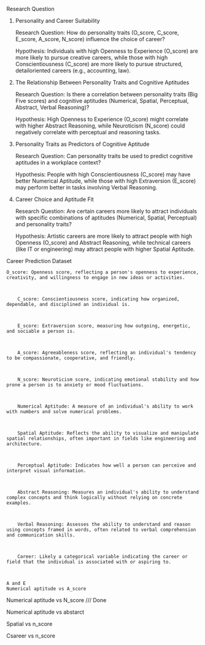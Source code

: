 Research Question  

1. Personality and Career Suitability 

    Research Question: How do personality traits (O_score, C_score, E_score, A_score, N_score) influence the choice of career? 

    Hypothesis: Individuals with high Openness to Experience (O_score) are more likely to pursue creative careers, while those with high Conscientiousness (C_score) are more likely to pursue structured, detailoriented careers (e.g., accounting, law).  

 2. The Relationship Between Personality Traits and Cognitive Aptitudes 

    Research Question: Is there a correlation between personality traits (Big Five scores) and cognitive aptitudes (Numerical, Spatial, Perceptual, Abstract, Verbal Reasoning)? 

    Hypothesis: High Openness to Experience (O_score) might correlate with higher Abstract Reasoning, while Neuroticism (N_score) could negatively correlate with perceptual and reasoning tasks. 

  

 3. Personality Traits as Predictors of Cognitive Aptitude 

    Research Question: Can personality traits be used to predict cognitive aptitudes in a workplace context? 

    Hypothesis: People with high Conscientiousness (C_score) may have better Numerical Aptitude, while those with high Extraversion (E_score) may perform better in tasks involving Verbal Reasoning. 

  

 4. Career Choice and Aptitude Fit 

    Research Question: Are certain careers more likely to attract individuals with specific combinations of aptitudes (Numerical, Spatial, Perceptual) and personality traits? 

    Hypothesis: Artistic careers are more likely to attract people with high Openness (O_score) and Abstract Reasoning, while technical careers (like IT or engineering) may attract people with higher Spatial Aptitude. 

 

Career Prediction Dataset 

    O_score: Openness score, reflecting a person's openness to experience, creativity, and willingness to engage in new ideas or activities. 

 

        C_score: Conscientiousness score, indicating how organized, dependable, and disciplined an individual is. 

 

        E_score: Extraversion score, measuring how outgoing, energetic, and sociable a person is. 

 

        A_score: Agreeableness score, reflecting an individual's tendency to be compassionate, cooperative, and friendly. 

 

        N_score: Neuroticism score, indicating emotional stability and how prone a person is to anxiety or mood fluctuations. 

 

        Numerical Aptitude: A measure of an individual's ability to work with numbers and solve numerical problems. 

 

        Spatial Aptitude: Reflects the ability to visualize and manipulate spatial relationships, often important in fields like engineering and architecture. 

 

        Perceptual Aptitude: Indicates how well a person can perceive and interpret visual information. 

 

        Abstract Reasoning: Measures an individual's ability to understand complex concepts and think logically without relying on concrete examples. 

 

        Verbal Reasoning: Assesses the ability to understand and reason using concepts framed in words, often related to verbal comprehension and communication skills. 

 

        Career: Likely a categorical variable indicating the career or field that the individual is associated with or aspiring to. 
     
     
     
    A and E 
    Numerical aptitude vs A_score 

Numerical aptitude vs N_score /// Done

Numerical aptitude vs abstarct 

 

 

Spatial vs n_score 

Csareer vs n_score 

 
